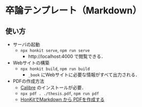# 卒論テンプレート（Markdown）

## 使い方

* サーバの起動
  * `npx honkit serve`, `npm run serve`
    * http://localhost:4000 で閲覧できる．
* Webサイトの構築
  * `npx honkit build`, `npm run build`
    * `_book` にWebサイトに必要な情報がすべて出力される．
* PDFの作成方法
  * [Calibre](https://calibre-ebook.com) のインストールが必要．
  * `npx pdf . ./thesis.pdf`, `npm run pdf`
  * [HonKitでMarkdown から PDFを作成する](https://blog.torut.tokyo/entry/2020/10/01/155647)
